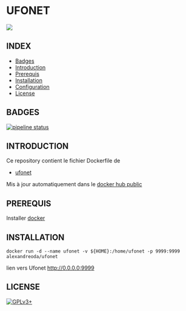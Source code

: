 # UFONET

<img src="https://ufonet.03c8.net/ufonet/ufonet-logo.png" />


## INDEX

- [Badges](#BADGES)
- [Introduction](#INTRODUCTION)
- [Prerequis](#PREREQUIS)
- [Installation](#INSTALLATION)
- [Configuration](#CONFIGURATION)
- [License](#LICENSE)


## BADGES

[![pipeline status](https://gitlab.com/oda-alexandre/ufonet/badges/master/pipeline.svg)](https://gitlab.com/oda-alexandre/ufonet/commits/master)


## INTRODUCTION

Ce repository contient le fichier Dockerfile de

- [ufonet](https://ufonet.03c8.net/)

Mis à jour automatiquement dans le [docker hub public](https://hub.docker.com/r/alexandreoda/ufonet/)


## PREREQUIS

Installer [docker](https://www.docker.com)


## INSTALLATION

```
docker run -d --name ufonet -v ${HOME}:/home/ufonet -p 9999:9999 alexandreoda/ufonet
```

lien vers Ufonet http://0.0.0.0:9999


## LICENSE

[![GPLv3+](http://gplv3.fsf.org/gplv3-127x51.png)](https://github.com/oda-alexandre/ufonet/blob/master/LICENSE)
